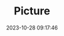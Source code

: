 ---
weight: 1
images:
- /images/edited/246.jpeg
title: Picture
date: 2023-10-28 09:17:46
tags: [luminarneo,work,ilce7m3]
---